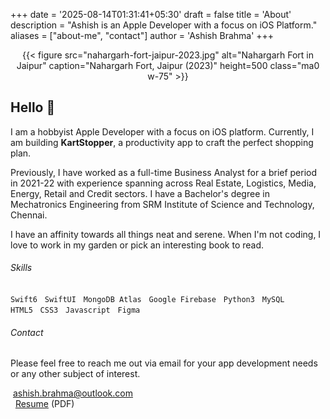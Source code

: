 +++
date = '2025-08-14T01:31:41+05:30'
draft = false
title = 'About'
description = "Ashish is an Apple Developer with a focus on iOS Platform."
aliases = ["about-me", "contact"]
author = 'Ashish Brahma'
+++ 

<div align="center">
	{{< figure
	  src="nahargarh-fort-jaipur-2023.jpg"
	  alt="Nahargarh Fort in Jaipur"
	  caption="Nahargarh Fort, Jaipur (2023)"
	  height=500
	  class="ma0 w-75"
	>}}
</div>

## Hello 👋

I am a hobbyist Apple Developer with a focus on iOS platform. Currently, I am building **KartStopper**, a productivity app to craft the perfect shopping plan. 

Previously, I have worked as a full-time Business Analyst for a brief period in 2021-22 with experience spanning across Real Estate, Logistics, Media, Energy, Retail and Credit sectors. I have a Bachelor's degree in Mechatronics Engineering from SRM Institute of Science and Technology, Chennai.

I have an affinity towards all things neat and serene. When I'm not coding, I love to work in my garden or pick an interesting book to read.

###### Skills

`Swift6` &nbsp; `SwiftUI` &nbsp; `MongoDB Atlas`  &nbsp; `Google Firebase` &nbsp; `Python3` &nbsp; `MySQL` &nbsp;    
`HTML5`  &nbsp; `CSS3`  &nbsp; `Javascript`  &nbsp; `Figma`


###### Contact

Please feel free to reach me out via email for your app development needs or any other subject of interest.
 
<i class="fa-regular fa-envelope"></i>&nbsp;<a href="mailto:ashish.brahma@outlook.com">ashish.brahma@outlook.com</a><br>
<i class="fa-solid fa-file-arrow-down"></i>&nbsp;
<a href="Resume-AshishBrahma-AppleDeveloper-Aug2025.pdf" target="_blank">Resume</a>&nbsp;(PDF)
